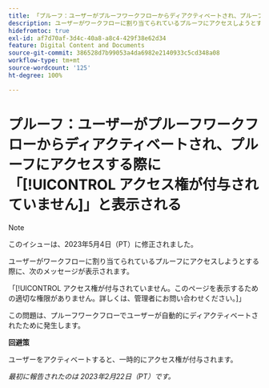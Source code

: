 ```yaml
---
title: 「プルーフ：ユーザーがプルーフワークフローからディアクティベートされ、プルーフにアクセスする際に「アクセス権が付与されていません」と表示される」
description: ユーザーがワークフローに割り当てられているプルーフにアクセスしようとする際に、「アクセス権が付与されていません」というメッセージが表示されます。
hidefromtoc: true
exl-id: af7d70af-3d4c-40a8-a8c4-429f38e62d34
feature: Digital Content and Documents
source-git-commit: 386528d7b99053a4da6982e2140933c5cd348a08
workflow-type: tm+mt
source-wordcount: '125'
ht-degree: 100%

---
```


# プルーフ：ユーザーがプルーフワークフローからディアクティベートされ、プルーフにアクセスする際に「[!UICONTROL アクセス権が付与されていません]」と表示される

<!--This is on both the WF and WFP TOCs-->

>[!NOTE]
>
>このイシューは、2023年5月4日（PT）に修正されました。

ユーザーがワークフローに割り当てられているプルーフにアクセスしようとする際に、次のメッセージが表示されます。

「[!UICONTROL アクセス権が付与されていません。このページを表示するための適切な権限がありません。詳しくは、管理者にお問い合わせください。]」

この問題は、プルーフワークフローでユーザーが自動的にディアクティベートされたために発生します。

**回避策**

ユーザーをアクティベートすると、一時的にアクセス権が付与されます。

_最初に報告されたのは 2023年2月22日（PT）です。_
